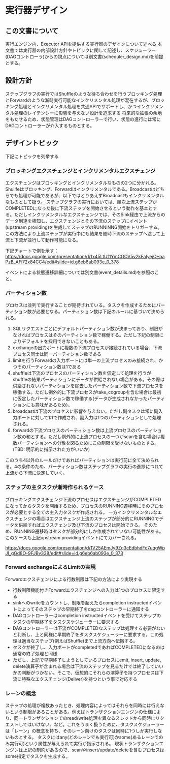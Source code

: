 # 実行器デザイン

## この文書について

実行エンジン内、Executor APIを提供する実行器のデザインについて述べる
本文書では実行器の内部設計方針やトピックに関して記述し、スケジューラー(DAGコントローラ)からの視点については別文書(scheduler_design.md)を前提とする。

## 設計方針

ステップグラフの実行ではShuffleのような待ち合わせを行うブロッキング処理とForwardのような漸時実行可能なインクリメンタル処理が混在するが、ブロッキング処理とインクリメンタル処理を共通APIでサポートし、かつインクリメンタル処理のレイテンシーに影響を与えない設計を追求する
将来的な拡張の余地をもたせるため、状態管理はDAGコントローラーで行い、状態の進行には常にDAGコントローラーが介入するものとする。

## デザイントピック

下記にトピックを列挙する

### ブロッキングエクスチェンジとインクリメンタルエクスチェンジ

エクスチェンジはブロッキングとインクリメンタルなものの2つに分かれる。Shullfeはブロッキング、Forwardはインクリメンタルである。Broadcastはどちらでも処理が可能であるが、以下ではとりあえずBroadcastもインクリメンタルなものとして扱う。
ステップグラフの実行においては、順次上流ステップがCOMPLETEDになった後に下流ステップを開始させるという動作を基本とする。ただしインクリメンタルなエクスチェンジでは、そのSink経由で上流からのデータ到達を検知し、エクスチェンジとその下流のステップにイベント(upstream providing)を生成してステップのRUNNINNG開始をトリガーする。この方法により上流ステップが実行中にも結果を随時下流のステップへ渡して上流と下流が並行して動作可能になる。

下記チャートで例を示す：
https://docs.google.com/presentation/d/1x45LtUf1YmCOOV5v2kFaIyejCHaaPzB_AFi72x84CC4/edit#slide=id.g6eb6ab093e_0_378

イベントによる状態遷移詳細については別文書(event_details.md)を参照のこと。

### パーティション数

プロセスは並列で実行することが期待されている。タスクを作成するためにパーティション数が必要となる。パーティション数は下記のルールに基づいて決められる。

1. SQLリクエストごとにデフォルトパーティション数が決まっており、制限がなければプロセスはそのパーティション数で稼働する。ただし下記の制限によりデフォルトを採用できないこともある。
1. exchangeの出力ポートに複数の下流プロセスが接続されている場合、下流プロセス同士は同一パーティション数である
1. limitを行うForwardの入力ポートには単一の上流プロセスのみ接続され、かつそのパーティション数は1である
1. shuffleは下流のプロセスのパーティション数を仮定して処理を行うがshuffleの結果パーティションにデータが供給されない場合がある。その際は供給されないパーティションを除去したパーティション数で下流プロセスを稼働する。ただし例外的に下流プロセスがtake_cogroupを含む場合は最初に仮定したパーティション数で稼働する(データが生成されなかったパーティションにも意味があるため)。
1. broadcastは下流のプロセスに影響を与えない。ただし副タスクは常に副入力ポートに対して1:1で作成され、副入力は1つのパーティションとして処理される。
1. forwardの下流プロセスのパーティション数は上流プロセスのパーティション数の和とする。ただし例外的に上流プロセスの一つがscanを含む場合は複数パーティションへの分散を図るためにこの制限を受けないものとする。(TBD: 明示的に指示された方がいいか)

このうち4以外のルールだけであればパーティションは実行前に全て決められる。4の条件のため、パーティション数はステップグラフの実行の進捗につれて上流から下流に決定していく。

### ステップの主タスクが漸時作られるケース

ブロッキングエクスチェンジ下流のプロセスはエクスチェンジがCOMPLETEDになってからタスクを開始するため、プロセスのRUNNING遷移時にそのプロセスが必要とする全ての主入力タスクが作成される。
一方インクリメンタルなエクスチェンジの場合はエクスチェンジ上流のステップが部分的にRUNNINGでデータを供給すればエクスチェンジ及び下流のプロセスは開始できる。
そのため、RUNNING遷移時はタスクが部分的にしか作成されていない可能性がある。このケースも上記upstream providingイベントにてカバーされる。

https://docs.google.com/presentation/d/1V25AEmJy9Zq3cEdbhdFc7uqgWpJI_gGd8O-9FJBv338/edit#slide=id.g6eb6ab093e_0_373

### Forward exchangeによるLimitの実現
Forwardエクスチェンジによる行数制限は下記の方法により実現する
- 行数制限機能付きForwardエクスチェンジへの入力は1つのプロセスに限定する
- sinkへのwriteをカウントし、制限を超えたらcompletion instructedイベントによってそのステップの早期終了をdagコントローラーに通知する
- DAGコントローラーはcompletion instructedイベントを受けてステップのタスクの早期終了をタスクスケジューラーに要求する
- DAGコントローラーは下流がCOMPLETEDなステップは処理する必要がないと判断し、上と同様に早期終了をタスクスケジューラーに要求する。この処理は適当なステップ(例えばShuffle)まで上流方向へ伝搬する。
- タスクが終了し、入力ポートがcompletedであればCOMPLETEDになるのは通常の終了処理と同様
- ただし、上記で早期終了しようとしているプロセスにemit, insert, update, delete演算子が含まれる場合は下流のステップを見るだけでは終了していいかの判断がつかない。そこで、仮想的にそれらの演算子を持つプロセスは下流に特殊なエクスチェンジ(Deliver)を持つという事で対応する

### レーンの概念
ステップの処理が複数あったとき、処理内容によってはそれらを同時には行えないという制限があることがある。例えばトランザクションエンジンの仕様により、同一トランザクションでのread/write処理を異なるスレッドから同時にリクエストしてはいけない、など。これをうまく扱うために、タスクスケジューラーは「レーン」の概念を持ち、そのレーン向けのタスクは同時に1つしか実行しないものとする。
タスクにはany(どのレーンでも実行可)かsome(あるレーンでのみ実行可)という属性が与えられて実行が指示される。
現状トランザクションエンジンは上記の制約があるので、scanやinsert/update/deleteを含むプロセスはsome指定でタスクを生成する。